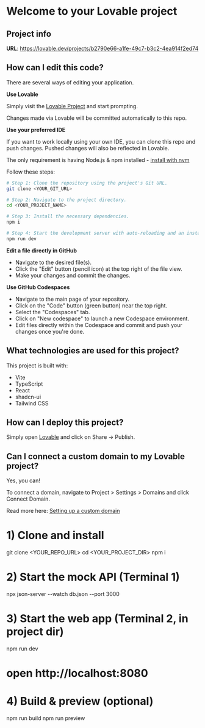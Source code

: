 # Welcome to your Lovable project

## Project info

**URL**: https://lovable.dev/projects/b2790e66-a1fe-49c7-b3c2-4ea914f2ed74

## How can I edit this code?

There are several ways of editing your application.

**Use Lovable**

Simply visit the [Lovable Project](https://lovable.dev/projects/b2790e66-a1fe-49c7-b3c2-4ea914f2ed74) and start prompting.

Changes made via Lovable will be committed automatically to this repo.

**Use your preferred IDE**

If you want to work locally using your own IDE, you can clone this repo and push changes. Pushed changes will also be reflected in Lovable.

The only requirement is having Node.js & npm installed - [install with nvm](https://github.com/nvm-sh/nvm#installing-and-updating)

Follow these steps:

```sh
# Step 1: Clone the repository using the project's Git URL.
git clone <YOUR_GIT_URL>

# Step 2: Navigate to the project directory.
cd <YOUR_PROJECT_NAME>

# Step 3: Install the necessary dependencies.
npm i

# Step 4: Start the development server with auto-reloading and an instant preview.
npm run dev
```

**Edit a file directly in GitHub**

- Navigate to the desired file(s).
- Click the "Edit" button (pencil icon) at the top right of the file view.
- Make your changes and commit the changes.

**Use GitHub Codespaces**

- Navigate to the main page of your repository.
- Click on the "Code" button (green button) near the top right.
- Select the "Codespaces" tab.
- Click on "New codespace" to launch a new Codespace environment.
- Edit files directly within the Codespace and commit and push your changes once you're done.

## What technologies are used for this project?

This project is built with:

- Vite
- TypeScript
- React
- shadcn-ui
- Tailwind CSS

## How can I deploy this project?

Simply open [Lovable](https://lovable.dev/projects/b2790e66-a1fe-49c7-b3c2-4ea914f2ed74) and click on Share -> Publish.

## Can I connect a custom domain to my Lovable project?

Yes, you can!

To connect a domain, navigate to Project > Settings > Domains and click Connect Domain.

Read more here: [Setting up a custom domain](https://docs.lovable.dev/tips-tricks/custom-domain#step-by-step-guide)
# 1) Clone and install
git clone <YOUR_REPO_URL>
cd <YOUR_PROJECT_DIR>
npm i

# 2) Start the mock API (Terminal 1)
npx json-server --watch db.json --port 3000

# 3) Start the web app (Terminal 2, in project dir)
npm run dev
# open http://localhost:8080

# 4) Build & preview (optional)
npm run build
npm run preview
